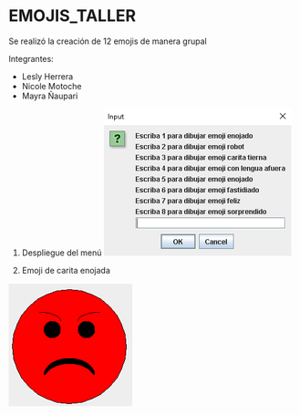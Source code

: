 # EMOJIS_TALLER

Se realizó la creación de 12 emojis de manera grupal

Integrantes: 
* Lesly Herrera
* Nicole Motoche
* Mayra Ñaupari

1. Despliegue del menú
![img_1.png](img_1.png)

2. Emoji de carita enojada

![img_2.png](img_2.png)


